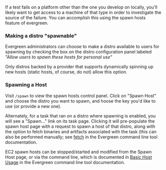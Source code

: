 If a test fails on a platform other than the one you develop on locally, you'll likely want to get access to a machine of that type in order to investigate the source of the failure. You can accomplish this using the spawn hosts feature of evergreen.

### Making a distro "spawnable"

Evergreen administrators can choose to make a distro available to users for spawning by checking the box on the distro configuration panel labeled *"Allow users to spawn these hosts for personal use"*

Only distros backed by a provider that supports dynamically spinning up new hosts (static hosts, of course, do not) allow this option.

### Spawning a Host

Visit `/spawn` to view the spawn hosts control panel. Click on "Spawn Host" and choose the distro you want to spawn, and hoose the key you'd like to use (or provide a new one).

Alternately, for a task that ran on a distro where spawning is enabled, you will see a "Spawn..." link on its task page. Clicking it will pre-populate the spawn host page with a request to spawn a host of that distro, along with the option to fetch binaries and artifacts associated with the task (this can also be performed manually; see [fetch](https://github.com/evergreen-ci/evergreen/wiki/Using-the-Command-Line-Tool#fetch) in the Evergreen command line tool documentation.

EC2 spawn hosts can be stopped/started and modified from the Spawn Host page, or via the command line, which is documented in [Basic Host Usage](https://github.com/evergreen-ci/evergreen/wiki/Using-the-Command-Line-Tool#basic-host-usage) in the Evergreen command line tool documentation.